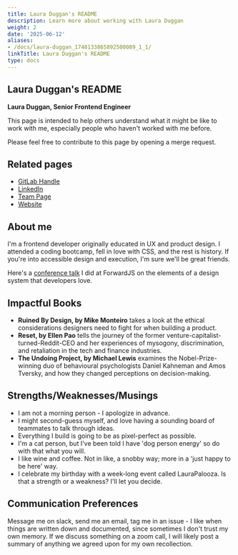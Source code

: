 ```yaml
---
title: Laura Duggan's README
description: Learn more about working with Laura Duggan
weight: 2
date: '2025-06-12'
aliases:
- /docs/laura-duggan_1748133865892500089_1_1/
linkTitle: Laura Duggan's README
type: docs
---
```


## Laura Duggan's README

**Laura Duggan, Senior Frontend Engineer**

This page is intended to help others understand what it might be like to work with me, especially people who haven't worked with me before.

Please feel free to contribute to this page by opening a merge request.

## Related pages

* [GitLab Handle](https://gitlab.com/lduggan)
* [LinkedIn](https://www.linkedin.com/in/lauracduggan/)
* [Team Page](/handbook/company/team/#lduggan)
* [Website](https://www.lauraduggan.ca/)

## About me

I'm a frontend developer originally educated in UX and product design. I attended a coding bootcamp, fell in love with CSS, and the rest is history. If you're into accessible design and execution, I'm sure we'll be great friends.

Here's a [conference talk](https://www.youtube.com/watch?v=VQJnk2B_p5s) I did at ForwardJS on the elements of a design system that developers love.

## Impactful Books

* **Ruined By Design, by Mike Monteiro** takes a look at the ethical considerations designers need to fight for when building a product.
* **Reset, by Ellen Pao** tells the journey of the former venture-capitalist-turned-Reddit-CEO and her experiences of mysogony, discrimination, and retaliation in the tech and finance industries.
* **The Undoing Project, by Michael Lewis** examines the Nobel-Prize-winning duo of behavioural psychologists Daniel Kahneman and Amos Tversky, and how they changed perceptions on decision-making.

## Strengths/Weaknesses/Musings

* I am not a morning person - I apologize in advance.
* I might second-guess myself, and love having a sounding board of teammates to talk through ideas.
* Everything I build is going to be as pixel-perfect as possible.
* I'm a cat person, but I've been told I have 'dog person energy' so do with that what you will.
* I like wine and coffee. Not in like, a snobby way; more in a 'just happy to be here' way.
* I celebrate my birthday with a week-long event called LauraPalooza. Is that a strength or a weakness? I'll let you decide.

## Communication Preferences

Message me on slack, send me an email, tag me in an issue - I like when things are written down and documented, since sometimes I don't trust my own memory. If we discuss something on a zoom call, I will likely post a summary of anything we agreed upon for my own recollection.
